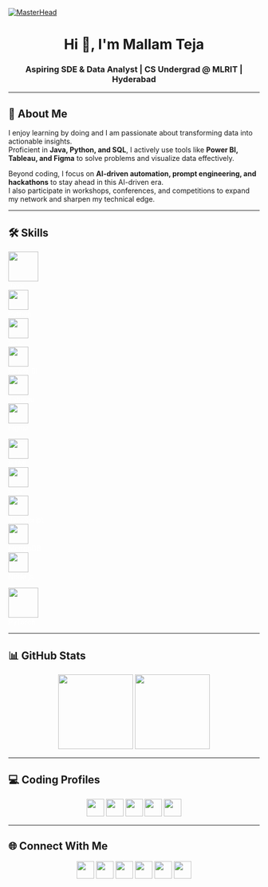 [![MasterHead](https://firebasestorage.googleapis.com/v0/b/flexi-coding.appspot.com/o/dempgi7-520f8d5f-63d4-4453-8822-dbc149ae27f8.gif?alt=media&token=91c0c7b2-93c3-4029-b011-1a8703c5730d)](https://MallamTeja.github.io)

<h1 align="center">Hi 👋, I'm Mallam Teja</h1>
<h3 align="center">Aspiring SDE & Data Analyst | CS Undergrad @ MLRIT | Hyderabad</h3>

---

## 🚀 About Me  
I enjoy learning by doing and I am passionate about transforming data into actionable insights.  
Proficient in **Java, Python, and SQL**, I actively use tools like **Power BI, Tableau, and Figma** to solve problems and visualize data effectively.  

Beyond coding, I focus on **AI-driven automation, prompt engineering, and hackathons** to stay ahead in this AI-driven era.  
I also participate in workshops, conferences, and competitions to expand my network and sharpen my technical edge.  

---

## 🛠️ Skills  

<p align="center">

<!-- Row 1 -->
<img src="https://cdn-icons-png.flaticon.com/512/226/226777.png" width="60"/><br><span style="color:white;">Java</span>  
<img src="https://upload.wikimedia.org/wikipedia/commons/c/c3/Python-logo-notext.svg" width="40"/><br><span style="color:white;">Python</span>  
<img src="https://cdn-icons-png.flaticon.com/512/4248/4248443.png" width="40"/><br><span style="color:white;">SQL</span>  
<img src="https://upload.wikimedia.org/wikipedia/commons/c/cf/New_Power_BI_Logo.svg" width="40"/><br><span style="color:white;">Power BI</span>  
<img src="https://cdn.worldvectorlogo.com/logos/tableau-software.svg" width="40"/><br><span style="color:white;">Tableau</span>  
<img src="https://cdn-icons-png.flaticon.com/512/5968/5968705.png" width="40"/><br><span style="color:white;">Figma</span>  

<!-- Row 2 -->
<img src="https://cdn-icons-png.flaticon.com/512/732/732212.png" width="40"/><br><span style="color:white;">HTML</span>  
<img src="https://cdn-icons-png.flaticon.com/512/732/732190.png" width="40"/><br><span style="color:white;">CSS</span>  
<img src="https://cdn-icons-png.flaticon.com/512/5968/5968292.png" width="40"/><br><span style="color:white;">JavaScript</span>  
<img src="https://cdn.worldvectorlogo.com/logos/mongodb-icon-1.svg" width="40"/><br><span style="color:white;">MongoDB</span>  
<img src="https://cdn-icons-png.flaticon.com/512/919/919853.png" width="40"/><br><span style="color:white;">Node.js</span>  

<!-- Row 3 -->
<img src="https://pytorch.org/assets/images/pytorch-logo.png" width="60"/><br><span style="color:white;">PyTorch</span>  

</p>

---

## 📊 GitHub Stats  

<p align="center">
  <img src="https://github-readme-stats.vercel.app/api?username=MallamTeja&show_icons=true&theme=radical&include_all_commits=true&count_private=true" height="150"/>
  <img src="https://github-readme-streak-stats.herokuapp.com/?user=MallamTeja&theme=radical" height="150"/>
</p>

---

## 💻 Coding Profiles  

<p align="center">
  <a href="https://leetcode.com/tejamallam026" target="_blank"><img src="https://upload.wikimedia.org/wikipedia/commons/1/19/LeetCode_logo_black.png" width="35"/></a>
  <a href="https://www.codechef.com/users/tejamallam" target="_blank"><img src="https://cdn.codechef.com/sites/all/themes/abessive/logo.svg" width="35"/></a>
  <a href="https://www.hackerrank.com/mallamteja" target="_blank"><img src="https://cdn.worldvectorlogo.com/logos/hackerrank.svg" width="35"/></a>
  <a href="https://codeforces.com/profile/tejamallam" target="_blank"><img src="https://cdn.iconscout.com/icon/free/png-256/free-code-forces-3521352-2944796.png" width="35"/></a>
  <a href="https://auth.geeksforgeeks.org/user/mallamsi8z/" target="_blank"><img src="https://upload.wikimedia.org/wikipedia/commons/4/43/GeeksforGeeks.svg" width="35"/></a>
</p>

---

## 🌐 Connect With Me  

<p align="center">
  <a href="https://www.linkedin.com/in/mallam-teja/" target="_blank"><img src="https://cdn-icons-png.flaticon.com/512/174/174857.png" width="35"/></a>
  <a href="https://x.com/Mallam_Teja?s=09" target="_blank"><img src="https://cdn-icons-png.flaticon.com/512/5969/5969020.png" width="35"/></a>
  <a href="https://www.reddit.com/user/Salt_Owl5906/" target="_blank"><img src="https://cdn-icons-png.flaticon.com/512/3670/3670226.png" width="35"/></a>
  <a href="https://unstop.com/u/tejakqba8271" target="_blank"><img src="https://d8it4huxumps7.cloudfront.net/uploads/images/unstop/unstop-favicon.png" width="35"/></a>
  <a href="https://www.figma.com/@tejamallam" target="_blank"><img src="https://cdn-icons-png.flaticon.com/512/5968/5968705.png" width="35"/></a>
  <a href="https://github.com/MallamTeja" target="_blank"><img src="https://cdn-icons-png.flaticon.com/512/733/733609.png" width="35"/></a>
</p>
